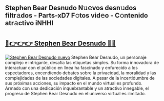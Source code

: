 ## Stephen Bear Desnudo N𝚞𝚎vos desn𝚞dos filtr𝚊dos - Parts-xD7 F𝚘tos vid𝚎o - C𝚘ntenido atr𝚊ctivo iNHHl

# <h2><a href="http://mb5uk4j.tromn.icu/?c=Stephen+Bear+Desnudo">🔗👉👉👉 Stephen Bear Desnudo 🔗🔗</a></h2>

[![Stephen Bear Desnudo nuevo](https://i.imgur.com/pEAQMta.gif)](http://mb5uk4j.tromn.icu/?c=Stephen+Bear+Desnudo)
Stephen Bear Desnudo, un personaje complejo e intrigante, desafía las etiquetas simples. Su forma innovadora de interactuar con el público en línea ha fascinado y enfurecido a los espectadores, encendiendo debates sobre la privacidad, la moralidad y las complejidades de las sociedades digitales. A pesar de la incertidumbre de sus próximas acciones, su impacto en el mundo virtual es profundo. Armado con una dedicación inquebrantable y un atractivo innegable, el progreso de Stephen Bear Desnudo en el universo virtual es ilimitado.
